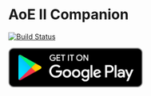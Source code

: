 # AoE II Companion

[![Build Status](https://travis-ci.org/denniske/aoe2companion.svg?branch=master)](https://travis-ci.org/denniske/aoe2companion)

<a href="https://play.google.com/store/apps/details?id=com.aoe2companion"><img src="/website/public/app-button-play-store.png" height="80"></a>
